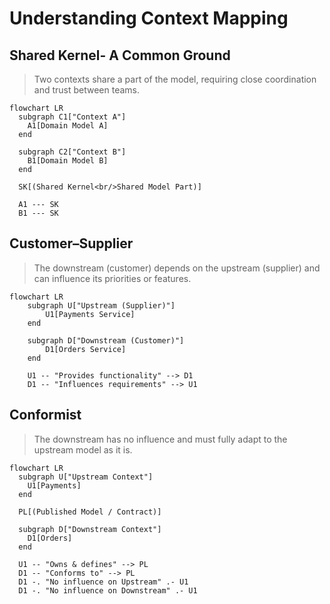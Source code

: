# Understanding Context Mapping

## Shared Kernel- A Common Ground

> Two contexts share a part of the model, requiring close coordination and trust between teams.

```mermaid
flowchart LR
  subgraph C1["Context A"]
    A1[Domain Model A]
  end

  subgraph C2["Context B"]
    B1[Domain Model B]
  end

  SK[(Shared Kernel<br/>Shared Model Part)]

  A1 --- SK
  B1 --- SK
```

## Customer–Supplier

> The downstream (customer) depends on the upstream (supplier) and can influence its priorities or features.

```mermaid
flowchart LR
    subgraph U["Upstream (Supplier)"]
        U1[Payments Service]
    end

    subgraph D["Downstream (Customer)"]
        D1[Orders Service]
    end

    U1 -- "Provides functionality" --> D1
    D1 -- "Influences requirements" --> U1
```

## Conformist

> The downstream has no influence and must fully adapt to the upstream model as it is.


```mermaid
flowchart LR
  subgraph U["Upstream Context"]
    U1[Payments]
  end

  PL[(Published Model / Contract)]

  subgraph D["Downstream Context"]
    D1[Orders]
  end

  U1 -- "Owns & defines" --> PL
  D1 -- "Conforms to" --> PL
  D1 -. "No influence on Upstream" .- U1
  D1 -. "No influence on Downstream" .- U1
  ```

